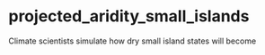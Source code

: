 # projected_aridity_small_islands
Climate scientists simulate how dry small island states will become
